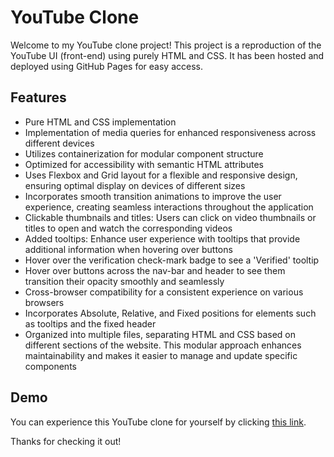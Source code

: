 # YouTube Clone

Welcome to my YouTube clone project! This project is a reproduction of the YouTube UI (front-end) using purely HTML and CSS. 
It has been hosted and deployed using GitHub Pages for easy access.

## Features

- Pure HTML and CSS implementation
- Implementation of media queries for enhanced responsiveness across different devices
- Utilizes containerization for modular component structure
- Optimized for accessibility with semantic HTML attributes
- Uses Flexbox and Grid layout for a flexible and responsive design, ensuring optimal display on devices of different sizes
- Incorporates smooth transition animations to improve the user experience, creating seamless interactions throughout the application
- Clickable thumbnails and titles: Users can click on video thumbnails or titles to open and watch the corresponding videos
- Added tooltips: Enhance user experience with tooltips that provide additional information when hovering over buttons
- Hover over the verification check-mark badge to see a 'Verified' tooltip
- Hover over buttons across the nav-bar and header to see them transition their opacity smoothly and seamlessly
- Cross-browser compatibility for a consistent experience on various browsers
- Incorporates Absolute, Relative, and Fixed positions for elements such as tooltips and the fixed header
- Organized into multiple files, separating HTML and CSS based on different sections of the website. This modular approach enhances maintainability and makes it easier to manage and update specific components

## Demo

You can experience this YouTube clone for yourself by clicking [this link](https://shaf-m.github.io/YouTubeClone/).

Thanks for checking it out!
